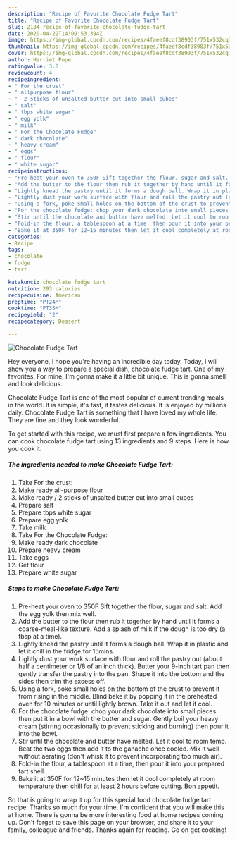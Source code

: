 ```yaml
---
description: "Recipe of Favorite Chocolate Fudge Tart"
title: "Recipe of Favorite Chocolate Fudge Tart"
slug: 2184-recipe-of-favorite-chocolate-fudge-tart
date: 2020-04-22T14:09:53.394Z
image: https://img-global.cpcdn.com/recipes/4faeef8cdf38903f/751x532cq70/chocolate-fudge-tart-recipe-main-photo.jpg
thumbnail: https://img-global.cpcdn.com/recipes/4faeef8cdf38903f/751x532cq70/chocolate-fudge-tart-recipe-main-photo.jpg
cover: https://img-global.cpcdn.com/recipes/4faeef8cdf38903f/751x532cq70/chocolate-fudge-tart-recipe-main-photo.jpg
author: Harriet Pope
ratingvalue: 3.8
reviewcount: 4
recipeingredient:
- " For the crust"
- " allpurpose flour"
- "  2 sticks of unsalted butter cut into small cubes"
- " salt"
- " tbps white sugar"
- " egg yolk"
- " milk"
- " For the Chocolate Fudge"
- " dark chocolate"
- " heavy cream"
- " eggs"
- " flour"
- " white sugar"
recipeinstructions:
- "Pre-heat your oven to 350F Sift together the flour, sugar and salt. Add the egg yolk then mix well."
- "Add the butter to the flour then rub it together by hand until it forms a coarse-meal-like texture. Add a splash of milk if the dough is too dry (a tbsp at a time)."
- "Lightly knead the pastry until it forms a dough ball. Wrap it in plastic and let it chill in the fridge for 15mins."
- "Lightly dust your work surface with flour and roll the pastry out (about half a centimeter or 1/8 of an inch thick). Butter your 9-inch tart pan then gently transfer the pastry into the pan. Shape it into the bottom and the sides then trim the excess off."
- "Using a fork, poke small holes on the bottom of the crust to prevent it from rising in the middle. Blind bake it by popping it in the preheated oven for 10 minutes or until lightly brown. Take it out and let it cool."
- "For the chocolate fudge: chop your dark chocolate into small pieces then put it in a bowl with the butter and sugar. Gently boil your heavy cream (stirring occasionally to prevent sticking and burning) then pour it into the bowl."
- "Stir until the chocolate and butter have melted. Let it cool to room temp. Beat the two eggs then add it to the ganache once cooled. Mix it well without aerating (don&#39;t whisk it to prevent incorporating too much air)."
- "Fold-in the flour, a tablespoon at a time, then pour it into your prepared tart shell."
- "Bake it at 350F for 12~15 minutes then let it cool completely at room temperature then chill for at least 2 hours before cutting. Bon appetit."
categories:
- Recipe
tags:
- chocolate
- fudge
- tart

katakunci: chocolate fudge tart 
nutrition: 293 calories
recipecuisine: American
preptime: "PT24M"
cooktime: "PT35M"
recipeyield: "2"
recipecategory: Dessert

---
```



![Chocolate Fudge Tart](https://img-global.cpcdn.com/recipes/4faeef8cdf38903f/751x532cq70/chocolate-fudge-tart-recipe-main-photo.jpg)

Hey everyone, I hope you're having an incredible day today. Today, I will show you a way to prepare a special dish, chocolate fudge tart. One of my favorites. For mine, I'm gonna make it a little bit unique. This is gonna smell and look delicious.



Chocolate Fudge Tart is one of the most popular of current trending meals in the world. It is simple, it's fast, it tastes delicious. It is enjoyed by millions daily. Chocolate Fudge Tart is something that I have loved my whole life. They are fine and they look wonderful.


To get started with this recipe, we must first prepare a few ingredients. You can cook chocolate fudge tart using 13 ingredients and 9 steps. Here is how you cook it.

<!--inarticleads1-->

##### The ingredients needed to make Chocolate Fudge Tart:

1. Take  For the crust:
1. Make ready  all-purpose flour
1. Make ready  / 2 sticks of unsalted butter cut into small cubes
1. Prepare  salt
1. Prepare  tbps white sugar
1. Prepare  egg yolk
1. Take  milk
1. Take  For the Chocolate Fudge:
1. Make ready  dark chocolate
1. Prepare  heavy cream
1. Take  eggs
1. Get  flour
1. Prepare  white sugar




<!--inarticleads2-->

##### Steps to make Chocolate Fudge Tart:

1. Pre-heat your oven to 350F Sift together the flour, sugar and salt. Add the egg yolk then mix well.
1. Add the butter to the flour then rub it together by hand until it forms a coarse-meal-like texture. Add a splash of milk if the dough is too dry (a tbsp at a time).
1. Lightly knead the pastry until it forms a dough ball. Wrap it in plastic and let it chill in the fridge for 15mins.
1. Lightly dust your work surface with flour and roll the pastry out (about half a centimeter or 1/8 of an inch thick). Butter your 9-inch tart pan then gently transfer the pastry into the pan. Shape it into the bottom and the sides then trim the excess off.
1. Using a fork, poke small holes on the bottom of the crust to prevent it from rising in the middle. Blind bake it by popping it in the preheated oven for 10 minutes or until lightly brown. Take it out and let it cool.
1. For the chocolate fudge: chop your dark chocolate into small pieces then put it in a bowl with the butter and sugar. Gently boil your heavy cream (stirring occasionally to prevent sticking and burning) then pour it into the bowl.
1. Stir until the chocolate and butter have melted. Let it cool to room temp. Beat the two eggs then add it to the ganache once cooled. Mix it well without aerating (don&#39;t whisk it to prevent incorporating too much air).
1. Fold-in the flour, a tablespoon at a time, then pour it into your prepared tart shell.
1. Bake it at 350F for 12~15 minutes then let it cool completely at room temperature then chill for at least 2 hours before cutting. Bon appetit.




So that is going to wrap it up for this special food chocolate fudge tart recipe. Thanks so much for your time. I'm confident that you will make this at home. There is gonna be more interesting food at home recipes coming up. Don't forget to save this page on your browser, and share it to your family, colleague and friends. Thanks again for reading. Go on get cooking!
